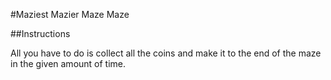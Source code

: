 #Maziest Mazier Maze Maze

##Instructions

All you have to do is collect all the coins and make it to the end of the maze in the given amount of time.

